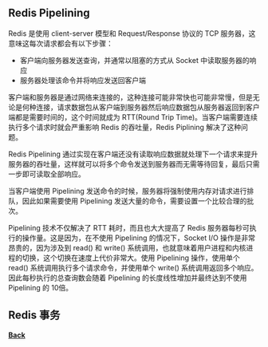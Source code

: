 
## Redis Pipelining
Redis 是使用 client-server 模型和 Request/Response 协议的 TCP 服务器，这意味这每次请求都会有以下步骤：
- 客户端向服务器发送查询，并通常以阻塞的方式从 Socket 中读取服务器的响应
- 服务器处理该命令并将响应发送回客户端

客户端和服务器是通过网络来连接的，这种连接可能非常快也可能非常慢，但是无论是何种连接，请求数据包从客户端到服务器然后响应数据包从服务器返回到客户端都是需要时间的，这个时间就成为 RTT(Round Trip Time)。当客户端需要连续执行多个请求时就会严重影响 Redis 的吞吐量，Redis Piplining 解决了这种问题。

Redis Pipelining 通过实现在客户端还没有读取响应数据就处理下一个请求来提升服务器的吞吐量，这样就可以将多个命令发送到服务器而无需等待回复，最后只需一步即可读取全部响应。

当客户端使用 Pipelining 发送命令的时候，服务器将强制使用内存对请求进行排队，因此如果需要使用 Pipelining 发送大量的命令，需要设置一个比较合理的批次。

Pipelining 技术不仅解决了 RTT 耗时，而且也大大提高了 Redis 服务器每秒可执行的操作量。这是因为，在不使用 Pipelining 的情况下，Socket I/O 操作是非常昂贵的，因为涉及到 read() 和 write() 系统调用，也就意味着用户进程和内核进程的切换，这个切换在速度上代价非常大。使用 Pipelining 操作，使用单个 read() 系统调用执行多个请求命令，并使用单个 write() 系统调用返回多个响应。因此每秒执行的总查询数会随着 Pipelining 的长度线性增加并最终达到不使用 Pipelining 的 10倍。

## Redis 事务

**[Back](../)**